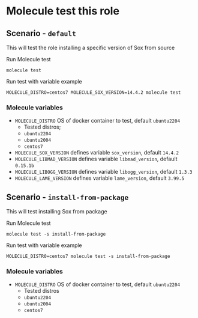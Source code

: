# Molecule test this role

## Scenario - `default`
This will test the role installing a specific version of Sox from source

Run Molecule test
```
molecule test
```

Run test with variable example
```
MOLECULE_DISTRO=centos7 MOLECULE_SOX_VERSION=14.4.2 molecule test
```

### Molecule variables
 - `MOLECULE_DISTRO` OS of docker container to test, default `ubuntu2204`
   - Tested distros;
    - `ubuntu2204`
    - `ubuntu2004`
    - `centos7`
 - `MOLECULE_SOX_VERSION` defines variable `sox_version`, default `14.4.2`
 - `MOLECULE_LIBMAD_VERSION` defines variable `libmad_version`, default `0.15.1b`
 - `MOLECULE_LIBOGG_VERSION` defines variable `libogg_version`, default `1.3.3`
 - `MOLECULE_LAME_VERSION` defines variable `lame_version`, default `3.99.5`


## Scenario - `install-from-package`
This will test installing Sox from package

Run Molecule test
```
molecule test -s install-from-package
```

Run test with variable example
```
MOLECULE_DISTR0=centos7 molecule test -s install-from-package
```

### Molecule variables
 - `MOLECULE_DISTRO` OS of docker container to test, default `ubuntu2204`
   - Tested distros
    - `ubuntu2204`
    - `ubuntu2004`
    - `centos7`